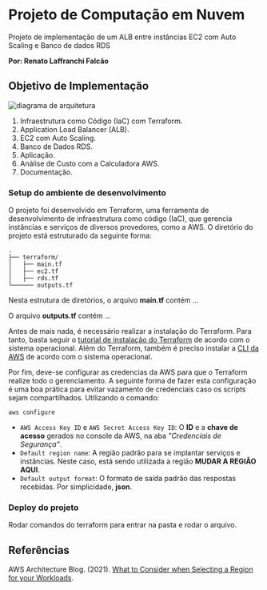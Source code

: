 # Projeto de Computação em Nuvem

Projeto de implementação de um ALB entre instâncias EC2 com Auto Scaling e Banco de dados RDS

**Por: Renato Laffranchi Falcão**

## Objetivo de Implementação

![diagrama de arquitetura](img/arquitetura.png)

1. Infraestrutura como Código (IaC) com Terraform.
2. Application Load Balancer (ALB).
3. EC2 com Auto Scaling.
4. Banco de Dados RDS.
5. Aplicação.
6. Análise de Custo com a Calculadora AWS.
7. Documentação.

### Setup do ambiente de desenvolvimento

O projeto foi desenvolvido em Terraform, uma ferramenta de desenvolvimento de infraestrutura como código (IaC), que gerencia instâncias e serviços de diversos provedores, como a AWS. O diretório do projeto está estruturado da seguinte forma:

    .
    ├── terraform/
    │   ├── main.tf
    │   ├── ec2.tf
    │   ├── rds.tf
    └────── outputs.tf

Nesta estrutura de diretórios, o arquivo **main.tf** contém ...

O arquivo **outputs.tf** contém ...

Antes de mais nada, é necessário realizar a instalação do Terraform. Para tanto, basta seguir o [tutorial de instalação do Terraform](https://developer.hashicorp.com/terraform/downloads) de acordo com o sistema operacional. Além do Terraform, também é preciso instalar a [CLI da AWS](https://aws.amazon.com/pt/cli/) de acordo com o sistema operacional. 

Por fim, deve-se configurar as credencias da AWS para que o Terraform realize todo o gerenciamento. A seguinte forma de fazer esta configuração é uma boa prática para evitar vazamento de credenciais caso os scripts sejam compartilhados. Utilizando o comando:

    aws configure

- `AWS Access Key ID` e `AWS Secret Access Key ID`: O **ID** e a **chave de acesso** gerados no console da AWS, na aba *"Credenciais de Segurança"*.
- `Default region name`: A região padrão para se implantar serviços e instâncias. Neste caso, está sendo utilizada a região **MUDAR A REGIÃO AQUI**.
- `Default output format`: O formato de saída padrão das respostas recebidas. Por simplicidade, **json**.

### Deploy do projeto

Rodar comandos do terraform para entrar na pasta e rodar o arquivo.

## Referências

AWS Architecture Blog. (2021). [What to Consider when Selecting a Region for your Workloads](https://aws.amazon.com/pt/blogs/architecture/what-to-consider-when-selecting-a-region-for-your-workloads/).

